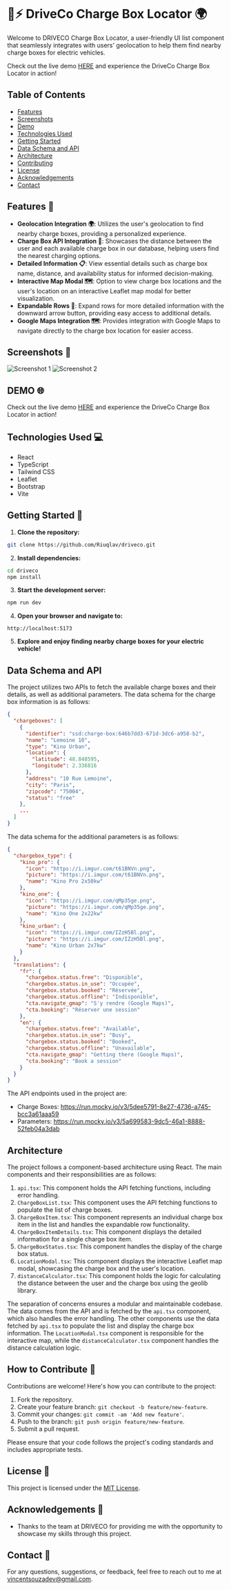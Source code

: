 # 🚗⚡️ DriveCo Charge Box Locator 🌍

Welcome to DRIVECO Charge Box Locator, a user-friendly UI list component that seamlessly integrates with users' geolocation to help them find nearby charge boxes for electric vehicles.

Check out the live demo [HERE](https://riuqlav.github.io/driveco/) and experience the DriveCo Charge Box Locator in action!

## Table of Contents

- [Features](#features-)
- [Screenshots](#screenshots-)
- [Demo](#demo-)
- [Technologies Used](#technologies-used-)
- [Getting Started](#getting-started-)
- [Data Schema and API](#data-schema-and-api)
- [Architecture](#architecture)
- [Contributing](#how-to-contribute-)
- [License](#license-)
- [Acknowledgements](#acknowledgements-)
- [Contact](#contact-)

## Features 🌟

- **Geolocation Integration 🌍**: Utilizes the user's geolocation to find nearby charge boxes, providing a personalized experience.
- **Charge Box API Integration 🔌**: Showcases the distance between the user and each available charge box in our database, helping users find the nearest charging options.
- **Detailed Information 📋**: View essential details such as charge box name, distance, and availability status for informed decision-making.
- **Interactive Map Modal 🗺️**: Option to view charge box locations and the user's location on an interactive Leaflet map modal for better visualization.
- **Expandable Rows 🔽**: Expand rows for more detailed information with the downward arrow button, providing easy access to additional details.
- **Google Maps Integration 🗺️**: Provides integration with Google Maps to navigate directly to the charge box location for easier access.

## Screenshots 📸

![Screenshot 1](https://github.com/Riuqlav/driveco/blob/main/src/assets/screenshot1.png?raw=true)
![Screenshot 2](https://github.com/Riuqlav/driveco/blob/main/src/assets/screenshot2.png?raw=true)

## DEMO 🌐

Check out the live demo [HERE](https://riuqlav.github.io/driveco/) and experience the DriveCo Charge Box Locator in action!

## Technologies Used 💻

- React
- TypeScript
- Tailwind CSS
- Leaflet
- Bootstrap
- Vite

## Getting Started 🚀

1. **Clone the repository:**

```bash
git clone https://github.com/Riuqlav/driveco.git
```

2. **Install dependencies:**

```bash
cd driveco
npm install
```

3. **Start the development server:**

```bash
npm run dev
```

4. **Open your browser and navigate to:**

```
http://localhost:5173
```

5. **Explore and enjoy finding nearby charge boxes for your electric vehicle!**

## Data Schema and API

The project utilizes two APIs to fetch the available charge boxes and their details, as well as additional parameters. The data schema for the charge box information is as follows:

```json
{
  "chargeboxes": [
    {
      "identifier": "ssd:charge-box:646b7dd3-671d-3dc6-a958-b2",
      "name": "Lemoine 10",
      "type": "Kino Urban",
      "location": {
        "latitude": 48.848595,
        "longitude": 2.336816
      },
      "address": "10 Rue Lemoine",
      "city": "Paris",
      "zipcode": "75004",
      "status": "free"
    },
    ...
  ]
}
```

The data schema for the additional parameters is as follows:

```json
{
  "chargebox_type": {
    "kino_pro": {
      "icon": "https://i.imgur.com/t61BNVn.png",
      "picture": "https://i.imgur.com/t61BNVn.png",
      "name": "Kino Pro 2x50kw"
    },
    "kino_one": {
      "icon": "https://i.imgur.com/qMp35ge.png",
      "picture": "https://i.imgur.com/qMp35ge.png",
      "name": "Kino One 2x22kw"
    },
    "kino_urban": {
      "icon": "https://i.imgur.com/IZzH5Bl.png",
      "picture": "https://i.imgur.com/IZzH5Bl.png",
      "name": "Kino Urban 2x7kw"
    }
  },
  "translations": {
    "fr": {
      "chargebox.status.free": "Disponible",
      "chargebox.status.in_use": "Occupée",
      "chargebox.status.booked": "Réservée",
      "chargebox.status.offline": "Indisponible",
      "cta.navigate_gmap": "S'y rendre (Google Maps)",
      "cta.booking": "Réserver une session"
    },
    "en": {
      "chargebox.status.free": "Available",
      "chargebox.status.in_use": "Busy",
      "chargebox.status.booked": "Booked",
      "chargebox.status.offline": "Unavailable",
      "cta.navigate_gmap": "Getting there (Google Maps)",
      "cta.booking": "Book a session"
    }
  }
}
```

The API endpoints used in the project are:

- Charge Boxes: https://run.mocky.io/v3/5dee5791-8e27-4736-a745-bcc3a61aaa59
- Parameters: https://run.mocky.io/v3/5a699583-9dc5-46a1-8888-52feb04a3dab

## Architecture

The project follows a component-based architecture using React. The main components and their responsibilities are as follows:

1. `api.tsx`: This component holds the API fetching functions, including error handling.
2. `ChargeBoxList.tsx`: This component uses the API fetching functions to populate the list of charge boxes.
3. `ChargeBoxItem.tsx`: This component represents an individual charge box item in the list and handles the expandable row functionality.
4. `ChargeBoxItemDetails.tsx`: This component displays the detailed information for a single charge box item.
5. `ChargeBoxStatus.tsx`: This component handles the display of the charge box status.
6. `LocationModal.tsx`: This component displays the interactive Leaflet map modal, showcasing the charge box and the user's location.
7. `distanceCalculator.tsx`: This component holds the logic for calculating the distance between the user and the charge box using the geolib library.

The separation of concerns ensures a modular and maintainable codebase. The data comes from the API and is fetched by the `api.tsx` component, which also handles the error handling. The other components use the data fetched by `api.tsx` to populate the list and display the charge box information. The `LocationModal.tsx` component is responsible for the interactive map, while the `distanceCalculator.tsx` component handles the distance calculation logic.

## How to Contribute 🤝

Contributions are welcome! Here's how you can contribute to the project:

1. Fork the repository.
2. Create your feature branch: `git checkout -b feature/new-feature`.
3. Commit your changes: `git commit -am 'Add new feature'`.
4. Push to the branch: `git push origin feature/new-feature`.
5. Submit a pull request.

Please ensure that your code follows the project's coding standards and includes appropriate tests.

## License 📝

This project is licensed under the [MIT License](LICENSE).

## Acknowledgements 🙏

- Thanks to the team at DRIVECO for providing me with the opportunity to showcase my skills through this project.

## Contact 📧

For any questions, suggestions, or feedback, feel free to reach out to me at [vincentsouzadev@gmail.com](mailto:vincentsouzadev@gmail.com).
